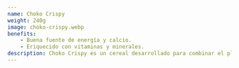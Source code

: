 ```yaml
---
name: Choko Crispy
weight: 240g
image: choko-crispy.webp
benefits:
    - Buena fuente de energía y calcio.
    - Eriquecido con vitaminas y minerales.
description: Choko Crispy es un cereal desarrollado para combinar el placer de un intenso sabor a chocolate con un perfil nutricional superior. Su fórmula está enriquecida con un complejo de vitanutrientes esenciales, incluyendo vitaminas, minerales y una dosis significativa de calcio, fundamental para el mantenimiento y fortalecimiento del sistema óseo. Cada hojuela crujiente aporta nutrientes clave para una dieta balanceada, convirtiendo el desayuno en un momento delicioso y funcional que contribuye al bienestar general.
---
```


